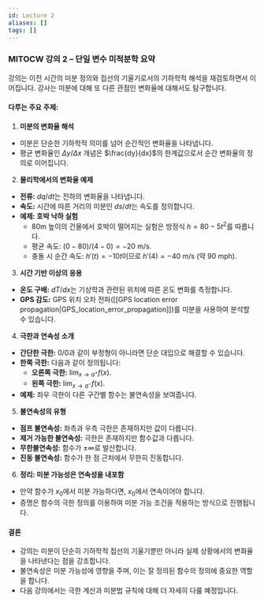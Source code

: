 ```yaml
---
id: Lecture 2
aliases: []
tags: []
---
```


### MITOCW 강의 2 – 단일 변수 미적분학 요약

강의는 이전 시간의 미분 정의와 접선의 기울기로서의 기하학적 해석을 재검토하면서 이어집니다. 강사는 미분에 대해 또 다른 관점인 변화율에 대해서도 탐구합니다.

#### **다루는 주요 주제:**
1. **미분의 변화율 해석**
  - 미분은 단순한 기하학적 의미를 넘어 순간적인 변화율을 나타냅니다.
  - 평균 변화율인 $\Delta y / \Delta x$ 개념은 $\frac{dy}{dx}$의 한계값으로서 순간 변화율의 정의로 이어집니다.

2. **물리학에서의 변화율 예제**
  - **전류:** $dq/dt$는 전하의 변화율을 나타냅니다.
  - **속도:** 시간에 따른 거리의 미분인 $ds/dt$는 속도를 정의합니다.
  - **예제: 호박 낙하 실험**
    - 80m 높이의 건물에서 호박이 떨어지는 실험은 방정식 $h = 80 - 5t^2$를 따릅니다.
    - 평균 속도: $(0 - 80) / (4 - 0) = -20$ m/s.
    - 충돌 시 순간 속도: $h'(t) = -10t$이므로 $h'(4) = -40$ m/s (약 90 mph).

3. **시간 기반 이상의 응용**
  - **온도 구배:** $dT/dx$는 기상학과 관련된 위치에 따른 온도 변화를 측정합니다.
  - **GPS 감도:** GPS 위치 오차 전파([[GPS location error propagation|GPS_location_error_propagation]])를 미분을 사용하여 분석할 수 있습니다.

4. **극한과 연속성 소개**
  - **간단한 극한:** $0/0$과 같이 부정형이 아니라면 단순 대입으로 해결할 수 있습니다.
  - **한쪽 극한:** 다음과 같이 정의됩니다:
    - **오른쪽 극한:** $\lim_{x \to a^+} f(x)$.
    - **왼쪽 극한:** $\lim_{x \to a^-} f(x)$.
  - **예제:** 좌우 극한이 다른 구간별 함수는 불연속성을 보여줍니다.

5. **불연속성의 유형**
  - **점프 불연속성:** 좌측과 우측 극한은 존재하지만 값이 다릅니다.
  - **제거 가능한 불연속성:** 극한은 존재하지만 함수값과 다릅니다.
  - **무한불연속성:** 함수가 $\pm \infty$로 발산합니다.
  - **진동 불연속성:** 함수가 한 점 근처에서 무한히 진동합니다.

6. **정리: 미분 가능성은 연속성을 내포함**
  - 만약 함수가 $x_0$에서 미분 가능하다면, $x_0$에서 연속이어야 합니다.
  - 증명은 함수의 극한 정의를 이용하여 미분 가능 조건을 적용하는 방식으로 진행됩니다.

#### **결론**
- 강의는 미분이 단순히 기하학적 접선의 기울기뿐만 아니라 실제 상황에서의 변화율을 나타낸다는 점을 강조합니다.
- 불연속성은 미분 가능성에 영향을 주며, 이는 잘 정의된 함수의 정의에 중요한 역할을 합니다.
- 다음 강의에서는 극한 계산과 미분법 규칙에 대해 더 자세히 다룰 예정입니다.
